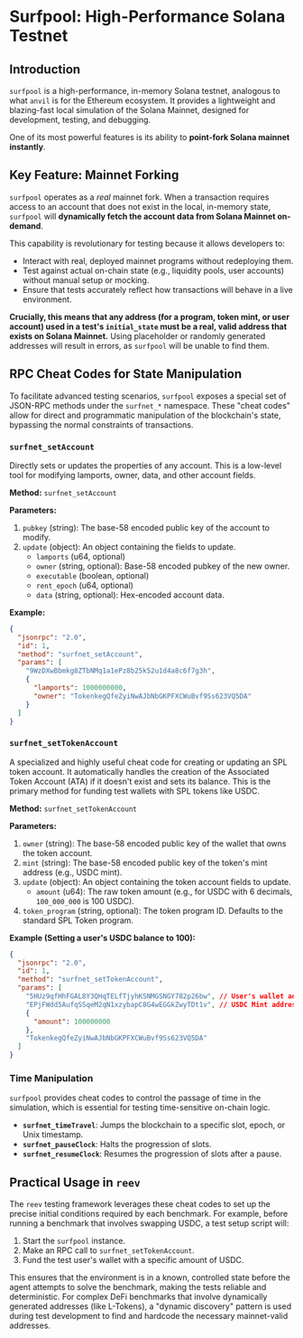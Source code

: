 # Surfpool: High-Performance Solana Testnet

## Introduction

`surfpool` is a high-performance, in-memory Solana testnet, analogous to what `anvil` is for the Ethereum ecosystem. It provides a lightweight and blazing-fast local simulation of the Solana Mainnet, designed for development, testing, and debugging.

One of its most powerful features is its ability to **point-fork Solana mainnet instantly**.

## Key Feature: Mainnet Forking

`surfpool` operates as a *real* mainnet fork. When a transaction requires access to an account that does not exist in the local, in-memory state, `surfpool` will **dynamically fetch the account data from Solana Mainnet on-demand**.

This capability is revolutionary for testing because it allows developers to:
-   Interact with real, deployed mainnet programs without redeploying them.
-   Test against actual on-chain state (e.g., liquidity pools, user accounts) without manual setup or mocking.
-   Ensure that tests accurately reflect how transactions will behave in a live environment.

**Crucially, this means that any address (for a program, token mint, or user account) used in a test's `initial_state` must be a real, valid address that exists on Solana Mainnet.** Using placeholder or randomly generated addresses will result in errors, as `surfpool` will be unable to find them.

## RPC Cheat Codes for State Manipulation

To facilitate advanced testing scenarios, `surfpool` exposes a special set of JSON-RPC methods under the `surfnet_*` namespace. These "cheat codes" allow for direct and programmatic manipulation of the blockchain's state, bypassing the normal constraints of transactions.

### `surfnet_setAccount`

Directly sets or updates the properties of any account. This is a low-level tool for modifying lamports, owner, data, and other account fields.

**Method:** `surfnet_setAccount`

**Parameters:**
1.  `pubkey` (string): The base-58 encoded public key of the account to modify.
2.  `update` (object): An object containing the fields to update.
    -   `lamports` (u64, optional)
    -   `owner` (string, optional): Base-58 encoded pubkey of the new owner.
    -   `executable` (boolean, optional)
    -   `rent_epoch` (u64, optional)
    -   `data` (string, optional): Hex-encoded account data.

**Example:**
```json
{
  "jsonrpc": "2.0",
  "id": 1,
  "method": "surfnet_setAccount",
  "params": [
    "9WzDXwBbmkg8ZTbNMq1a1ePz8b25k52u1d4a8c6f7g3h",
    {
      "lamports": 1000000000,
      "owner": "TokenkegQfeZyiNwAJbNbGKPFXCWuBvf9Ss623VQ5DA"
    }
  ]
}
```

### `surfnet_setTokenAccount`

A specialized and highly useful cheat code for creating or updating an SPL token account. It automatically handles the creation of the Associated Token Account (ATA) if it doesn't exist and sets its balance. This is the primary method for funding test wallets with SPL tokens like USDC.

**Method:** `surfnet_setTokenAccount`

**Parameters:**
1.  `owner` (string): The base-58 encoded public key of the wallet that owns the token account.
2.  `mint` (string): The base-58 encoded public key of the token's mint address (e.g., USDC mint).
3.  `update` (object): An object containing the token account fields to update.
    -   `amount` (u64): The raw token amount (e.g., for USDC with 6 decimals, `100_000_000` is 100 USDC).
4.  `token_program` (string, optional): The token program ID. Defaults to the standard SPL Token program.

**Example (Setting a user's USDC balance to 100):**
```json
{
  "jsonrpc": "2.0",
  "id": 1,
  "method": "surfnet_setTokenAccount",
  "params": [
    "5HUz9qfHhFGAL8Y3QHqTELfTjyhKSNMGSNGY782p26bw", // User's wallet address
    "EPjFWdd5AufqSSqeM2qN1xzybapC8G4wEGGkZwyTDt1v", // USDC Mint address
    {
      "amount": 100000000
    },
    "TokenkegQfeZyiNwAJbNbGKPFXCWuBvf9Ss623VQ5DA"
  ]
}
```

### Time Manipulation

`surfpool` provides cheat codes to control the passage of time in the simulation, which is essential for testing time-sensitive on-chain logic.

-   **`surfnet_timeTravel`**: Jumps the blockchain to a specific slot, epoch, or Unix timestamp.
-   **`surfnet_pauseClock`**: Halts the progression of slots.
-   **`surfnet_resumeClock`**: Resumes the progression of slots after a pause.

## Practical Usage in `reev`

The `reev` testing framework leverages these cheat codes to set up the precise initial conditions required by each benchmark. For example, before running a benchmark that involves swapping USDC, a test setup script will:

1.  Start the `surfpool` instance.
2.  Make an RPC call to `surfnet_setTokenAccount`.
3.  Fund the test user's wallet with a specific amount of USDC.

This ensures that the environment is in a known, controlled state before the agent attempts to solve the benchmark, making the tests reliable and deterministic. For complex DeFi benchmarks that involve dynamically generated addresses (like L-Tokens), a "dynamic discovery" pattern is used during test development to find and hardcode the necessary mainnet-valid addresses.